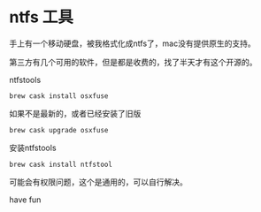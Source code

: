 # ntfs 工具

手上有一个移动硬盘，被我格式化成ntfs了，mac没有提供原生的支持。

第三方有几个可用的软件，但是都是收费的，找了半天才有这个开源的。

ntfstools

```shell
brew cask install osxfuse
```

如果不是最新的，或者已经安装了旧版

```shell
brew cask upgrade osxfuse
```

安装ntfstools

```shell
brew cask install ntfstool
```

可能会有权限问题，这个是通用的，可以自行解决。

have fun